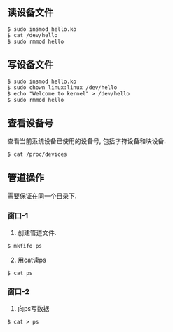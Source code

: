 ## 读设备文件
```
$ sudo insmod hello.ko
$ cat /dev/hello
$ sudo rmmod hello
```

## 写设备文件
```
$ sudo insmod hello.ko
$ sudo chown linux:linux /dev/hello
$ echo "Welcome to kernel" > /dev/hello
$ sudo rmmod hello
```

## 查看设备号
查看当前系统设备已使用的设备号, 包括字符设备和块设备.
```
$ cat /proc/devices
```


## 管道操作

需要保证在同一个目录下.

### 窗口-1
1. 创建管道文件.
```
$ mkfifo ps
``` 
2. 用cat读ps
```
$ cat ps
``` 
### 窗口-2
1. 向ps写数据
```
$ cat > ps
``` 
